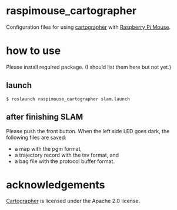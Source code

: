 # raspimouse_cartographer

Configuration files for using [cartographer](http://wiki.ros.org/cartographer) with [Raspberry Pi Mouse](https://products.rt-net.jp/micromouse/en/raspberry-pi-mouse). 

# how to use

Please install required package. (I should list them here but not yet.)

## launch

```
$ roslaunch raspimouse_cartographer slam.launch
```

## after finishing SLAM

Please push the front button. When the left side LED goes dark, the following files are saved:

* a map with the pgm format,
* a trajectory record with the tsv format, and
* a bag file with the protocol buffer format.

# acknowledgements

[Cartographer](http://wiki.ros.org/cartographer) is licensed under the Apache 2.0 license. 
